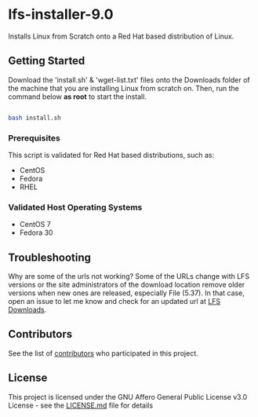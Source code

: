 # lfs-installer-9.0

Installs Linux from Scratch onto a Red Hat based distribution of Linux.

## Getting Started

Download the 'install.sh' & 'wget-list.txt' files onto the Downloads folder of the machine that you are installing Linux from scratch on. Then, run the command below **as root** to start the install.

```sh

bash install.sh
```

### Prerequisites

This script is validated for Red Hat based distributions, such as:

* CentOS
* Fedora
* RHEL

### Validated Host Operating Systems

* CentOS 7
* Fedora 30

## Troubleshooting

Why are some of the urls not working? Some of the URLs change with LFS versions or the site administrators of the download location remove older versions when new ones are released, especially File (5.37). In that case, open an issue to let me know and check for an updated url at [LFS Downloads](http://www.linuxfromscratch.org/lfs/download.html#ftp).

## Contributors

See the list of [contributors](https://github.com/Caduser2020/lfs-installer/contributors) who participated in this project.

## License

This project is licensed under the GNU Affero General Public License v3.0 License - see the [LICENSE.md](LICENSE.md) file for details
